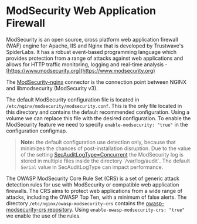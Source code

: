 # ModSecurity Web Application Firewall

ModSecurity is an open source, cross platform web application firewall (WAF) engine for Apache, IIS and Nginx that is developed by Trustwave's SpiderLabs. It has a robust event-based programming language which provides protection from a range of attacks against web applications and allows for HTTP traffic monitoring, logging and real-time analysis - [https://www.modsecurity.org](https://www.modsecurity.org)

The [ModSecurity-nginx](https://github.com/SpiderLabs/ModSecurity-nginx) connector is the connection point between NGINX and libmodsecurity (ModSecurity v3).

The default ModSecurity configuration file is located in `/etc/nginx/modsecurity/modsecurity.conf`. This is the only file located in this directory and contains the default recommended configuration. Using a volume we can replace this file with the desired configuration.
To enable the ModSecurity feature we need to specify `enable-modsecurity: "true"` in the configuration configmap.

>__Note:__ the default configuration use detection only, because that minimizes the chances of post-installation disruption.
Due to the value of the setting [SecAuditLogType=Concurrent](https://github.com/SpiderLabs/ModSecurity/wiki/Reference-Manual-(v2.x)#secauditlogtype) the ModSecurity log is stored in multiple files inside the directory `/var/log/audit`.
The default `Serial` value in SecAuditLogType can impact performance.

The OWASP ModSecurity Core Rule Set (CRS) is a set of generic attack detection rules for use with ModSecurity or compatible web application firewalls. The CRS aims to protect web applications from a wide range of attacks, including the OWASP Top Ten, with a minimum of false alerts.
The directory `/etc/nginx/owasp-modsecurity-crs` contains the [owasp-modsecurity-crs repository](https://github.com/SpiderLabs/owasp-modsecurity-crs).
Using `enable-owasp-modsecurity-crs: "true"` we enable the use of the rules.

